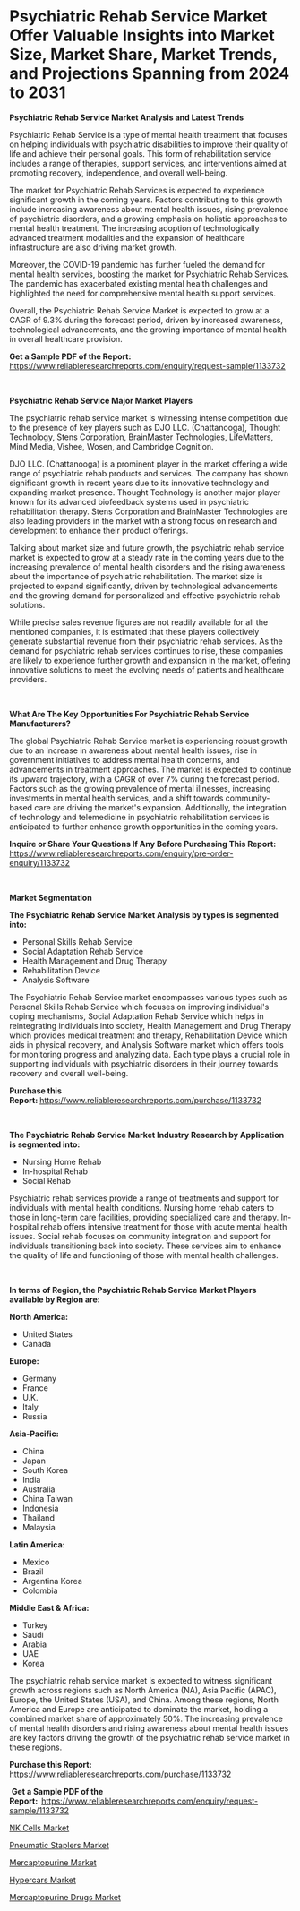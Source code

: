 <p><h1>Psychiatric Rehab Service Market Offer Valuable Insights into Market Size, Market Share, Market Trends, and Projections Spanning from 2024 to 2031</h1></p><p><strong>Psychiatric Rehab Service Market Analysis and Latest Trends</strong></p>
<p><p>Psychiatric Rehab Service is a type of mental health treatment that focuses on helping individuals with psychiatric disabilities to improve their quality of life and achieve their personal goals. This form of rehabilitation service includes a range of therapies, support services, and interventions aimed at promoting recovery, independence, and overall well-being.</p><p>The market for Psychiatric Rehab Services is expected to experience significant growth in the coming years. Factors contributing to this growth include increasing awareness about mental health issues, rising prevalence of psychiatric disorders, and a growing emphasis on holistic approaches to mental health treatment. The increasing adoption of technologically advanced treatment modalities and the expansion of healthcare infrastructure are also driving market growth.</p><p>Moreover, the COVID-19 pandemic has further fueled the demand for mental health services, boosting the market for Psychiatric Rehab Services. The pandemic has exacerbated existing mental health challenges and highlighted the need for comprehensive mental health support services.</p><p>Overall, the Psychiatric Rehab Service Market is expected to grow at a CAGR of 9.3% during the forecast period, driven by increased awareness, technological advancements, and the growing importance of mental health in overall healthcare provision.</p></p>
<p><strong>Get a Sample PDF of the Report:&nbsp;</strong> <a href="https://www.reliableresearchreports.com/enquiry/request-sample/1133732">https://www.reliableresearchreports.com/enquiry/request-sample/1133732</a></p>
<p>&nbsp;</p>
<p><strong>Psychiatric Rehab Service Major Market Players</strong></p>
<p><p>The psychiatric rehab service market is witnessing intense competition due to the presence of key players such as DJO LLC. (Chattanooga), Thought Technology, Stens Corporation, BrainMaster Technologies, LifeMatters, Mind Media, Vishee, Wosen, and Cambridge Cognition. </p><p>DJO LLC. (Chattanooga) is a prominent player in the market offering a wide range of psychiatric rehab products and services. The company has shown significant growth in recent years due to its innovative technology and expanding market presence. Thought Technology is another major player known for its advanced biofeedback systems used in psychiatric rehabilitation therapy. Stens Corporation and BrainMaster Technologies are also leading providers in the market with a strong focus on research and development to enhance their product offerings.</p><p>Talking about market size and future growth, the psychiatric rehab service market is expected to grow at a steady rate in the coming years due to the increasing prevalence of mental health disorders and the rising awareness about the importance of psychiatric rehabilitation. The market size is projected to expand significantly, driven by technological advancements and the growing demand for personalized and effective psychiatric rehab solutions.</p><p>While precise sales revenue figures are not readily available for all the mentioned companies, it is estimated that these players collectively generate substantial revenue from their psychiatric rehab services. As the demand for psychiatric rehab services continues to rise, these companies are likely to experience further growth and expansion in the market, offering innovative solutions to meet the evolving needs of patients and healthcare providers.</p></p>
<p>&nbsp;</p>
<p><strong>What Are The Key Opportunities For Psychiatric Rehab Service Manufacturers?</strong></p>
<p><p>The global Psychiatric Rehab Service market is experiencing robust growth due to an increase in awareness about mental health issues, rise in government initiatives to address mental health concerns, and advancements in treatment approaches. The market is expected to continue its upward trajectory, with a CAGR of over 7% during the forecast period. Factors such as the growing prevalence of mental illnesses, increasing investments in mental health services, and a shift towards community-based care are driving the market's expansion. Additionally, the integration of technology and telemedicine in psychiatric rehabilitation services is anticipated to further enhance growth opportunities in the coming years.</p></p>
<p><strong>Inquire or Share Your Questions If Any Before Purchasing This Report:</strong> <a href="https://www.reliableresearchreports.com/enquiry/pre-order-enquiry/1133732">https://www.reliableresearchreports.com/enquiry/pre-order-enquiry/1133732</a></p>
<p>&nbsp;</p>
<p><strong>Market Segmentation</strong></p>
<p><strong>The Psychiatric Rehab Service Market Analysis by types is segmented into:</strong></p>
<p><ul><li>Personal Skills Rehab Service</li><li>Social Adaptation Rehab Service</li><li>Health Management and Drug Therapy</li><li>Rehabilitation Device</li><li>Analysis Software</li></ul></p>
<p><p>The Psychiatric Rehab Service market encompasses various types such as Personal Skills Rehab Service which focuses on improving individual's coping mechanisms, Social Adaptation Rehab Service which helps in reintegrating individuals into society, Health Management and Drug Therapy which provides medical treatment and therapy, Rehabilitation Device which aids in physical recovery, and Analysis Software market which offers tools for monitoring progress and analyzing data. Each type plays a crucial role in supporting individuals with psychiatric disorders in their journey towards recovery and overall well-being.</p></p>
<p><strong>Purchase this Report:&nbsp;</strong><a href="https://www.reliableresearchreports.com/purchase/1133732">https://www.reliableresearchreports.com/purchase/1133732</a></p>
<p>&nbsp;</p>
<p><strong>The Psychiatric Rehab Service Market Industry Research by Application is segmented into:</strong></p>
<p><ul><li>Nursing Home Rehab</li><li>In-hospital Rehab</li><li>Social Rehab</li></ul></p>
<p><p>Psychiatric rehab services provide a range of treatments and support for individuals with mental health conditions. Nursing home rehab caters to those in long-term care facilities, providing specialized care and therapy. In-hospital rehab offers intensive treatment for those with acute mental health issues. Social rehab focuses on community integration and support for individuals transitioning back into society. These services aim to enhance the quality of life and functioning of those with mental health challenges.</p></p>
<p>&nbsp;</p>
<p><strong>In terms of Region, the Psychiatric Rehab Service Market Players available by Region are:</strong></p>
<p>
    <p> <strong> North America: </strong>
        <ul>
            <li>United States</li>
            <li>Canada</li>
        </ul>
        </p> 
    <p> <strong> Europe: </strong>
        <ul>
            <li>Germany</li>
            <li>France</li>
            <li>U.K.</li>
            <li>Italy</li>
            <li>Russia</li>
        </ul>
        </p> 
    <p> <strong> Asia-Pacific: </strong>
        <ul>
            <li>China</li>
            <li>Japan</li>
            <li>South Korea</li>
            <li>India</li>
            <li>Australia</li>
            <li>China Taiwan</li>
            <li>Indonesia</li>
            <li>Thailand</li>
            <li>Malaysia</li>
        </ul>
        </p> 
    <p> <strong> Latin America: </strong>
        <ul>
            <li>Mexico</li>
            <li>Brazil</li>
            <li>Argentina Korea</li>
            <li>Colombia</li>
        </ul>
        </p> 
    <p> <strong> Middle East & Africa: </strong>
        <ul>
            <li>Turkey</li>
            <li>Saudi</li>
            <li>Arabia</li>
            <li>UAE</li>
            <li>Korea</li>
        </ul>
    </p>
    </p>
<p><p>The psychiatric rehab service market is expected to witness significant growth across regions such as North America (NA), Asia Pacific (APAC), Europe, the United States (USA), and China. Among these regions, North America and Europe are anticipated to dominate the market, holding a combined market share of approximately 50%. The increasing prevalence of mental health disorders and rising awareness about mental health issues are key factors driving the growth of the psychiatric rehab service market in these regions.</p></p>
<p><strong>Purchase this Report: </strong><a href="https://www.reliableresearchreports.com/purchase/1133732">https://www.reliableresearchreports.com/purchase/1133732</a></p>
<p>&nbsp;<strong>Get a Sample PDF of the Report:&nbsp;&nbsp;</strong><a href="https://www.reliableresearchreports.com/enquiry/request-sample/1133732">https://www.reliableresearchreports.com/enquiry/request-sample/1133732</a></p>
<p><strong></strong></p>
<p><p><a href="https://medium.com/@shirleysullivan73/nk-cells-market-size-cagr-trends-2024-2030-3e5b96e68dfe">NK Cells Market</a></p><p><a href="https://github.com/marloy8/Market-Research-Report-List-3/blob/main/pneumatic-staplers-market.md">Pneumatic Staplers Market</a></p><p><a href="https://medium.com/@emmyrolfson8689/mercaptopurine-market-size-reveals-the-best-marketing-channels-in-global-industry-6a361804c133">Mercaptopurine Market</a></p><p><a href="https://github.com/sougarounis/Market-Research-Report-List-2/blob/main/hypercars-market.md">Hypercars Market</a></p><p><a href="https://medium.com/@emmyrolfson8689/mercaptopurine-drugs-market-furnishes-information-on-market-share-market-trends-and-market-growth-92a3527a572e">Mercaptopurine Drugs Market</a></p></p>
